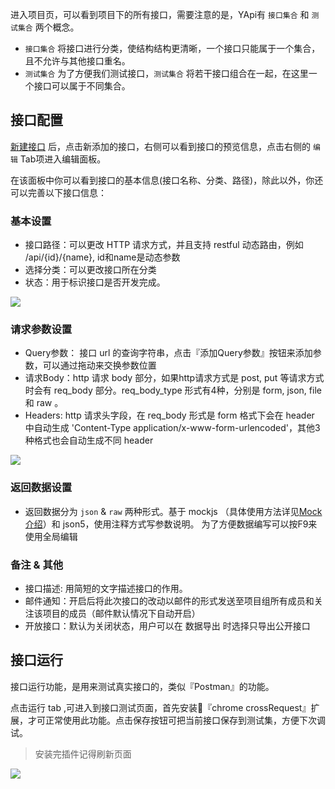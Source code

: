 进入项目页，可以看到项目下的所有接口，需要注意的是，YApi有 `接口集合` 和 `测试集合` 两个概念。

- `接口集合` 将接口进行分类，使结构结构更清晰，一个接口只能属于一个集合，且不允许与其他接口重名。
- `测试集合` 为了方便我们测试接口，`测试集合` 将若干接口组合在一起，在这里一个接口可以属于不同集合。

## 接口配置

[新建接口](./quickstart.html#新建接口) 后，点击新添加的接口，右侧可以看到接口的预览信息，点击右侧的 `编辑` Tab项进入编辑面板。

在该面板中你可以看到接口的基本信息(接口名称、分类、路径)，除此以外，你还可以完善以下接口信息：

### 基本设置

- 接口路径：可以更改 HTTP 请求方式，并且支持 restful 动态路由，例如 /api/{id}/{name}, id和name是动态参数
- 选择分类：可以更改接口所在分类
- 状态：用于标识接口是否开发完成。

<img src="./images/baseSet.png" />

### 请求参数设置

- Query参数： 接口 url 的查询字符串，点击『添加Query参数』按钮来添加参数，可以通过拖动来交换参数位置
- 请求Body：http 请求 body 部分，如果http请求方式是 post, put 等请求方式时会有 req_body 部分。req_body_type 形式有4种，分别是 form, json, file 和 raw 。
- Headers:  http 请求头字段，在 req_body 形式是 form 格式下会在 header 中自动生成 'Content-Type	application/x-www-form-urlencoded'，其他3种格式也会自动生成不同 header

<img src="./images/requestSet.png" />

### 返回数据设置

- 返回数据分为 `json` & `raw` 两种形式。基于 mockjs （具体使用方法详见<a  href="./mock.html">Mock 介绍</a>）和 json5，使用注释方式写参数说明。 为了方便数据编写可以按F9来使用全局编辑


### 备注 & 其他
- 接口描述: 用简短的文字描述接口的作用。
- 邮件通知：开启后将此次接口的改动以邮件的形式发送至项目组所有成员和关注该项目的成员（邮件默认情况下自动开启）
- 开放接口：默认为关闭状态，用户可以在 数据导出 时选择只导出公开接口


## 接口运行
接口运行功能，是用来测试真实接口的，类似『Postman』的功能。

点击运行 tab ,可进入到接口测试页面，首先安装『chrome crossRequest』扩展，才可正常使用此功能。点击保存按钮可把当前接口保存到测试集，方便下次调试。

> 安装完插件记得刷新页面

<img src="./images/interface_run.png" />


